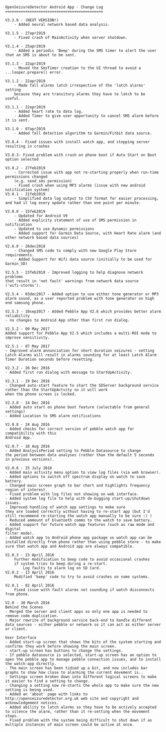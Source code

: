 	OpenSeizureDetector Android App - Change Log
	============================================

    V3.2.0 - (NEXT VERSION!)
        - Added neural network based data analysis.

    V3.1.5 - 27apr2919
        - Fixed crash of MainActivity when server shutdown.

    V3.1.4 - 25apr2019
        - Added a periodic 'Beep' during the SMS timer to alert the user that an SMS is about to be sent.

    V3.1.3 - 22apr2019
        - Moved the SmsTimer creation to the UI thread to avoid a ...looper.prepare() error.

	V3.1.2 - 22apr2019
		- Made fall alarms latch irrespective of the 'latch alarms' setting
		because they are transitory alarms they have to latch to be useful.

	V3.1.1 - 22apr2019
        - Added heart rate to data log.
		- Added Timer to give user opportunity to cancel SMS alarm before it is sent.

    V3.1.0 - 07apr2019
        - Added fall detection algorithm to Garmin/Fitbit data source.

    V3.0.4 - Fixed issues with install watch app, and stopping server resulting in crashes

    V3.0.3- Fixed problem with crash on phone boot if Auto Start on Boot option selected

    V3.0.2 - 27feb2019
        - Corrected issue with app not re-starting properly when run-time permissions changed
        (e.g. send_sms permission)
        - Fixed crash when using MP3 alarms (issue with new android notification system)
	V3.0.1 - 21feb2019
		- Simplified data log output to CSV format for easier processing, and had it log every update rather than one point per minute.

	V3.0.0 - 15feb2019
        - Updated for Android V9
        - Added explicity statement of use of SMS permission in notification
        - Updated to use dynamic permissions
        - Added support for Garmin Data Source, with Heart Rate alarm (and other network based data sources)

    V2.6.0 - 26dec2018
        - Changed SMS code to comply with new Google Play Store requirements.
	    - Added Support for Wifi data source (initially to be used for Garmin_SD)

	V2.5.5 - 23feb2018 - Improved logging to help diagnose network problems
	that result in 'net fault' warnings from network data source
	('wifi-storms').

	V2.5.4 - 03dec2017 - Added option to use either tone generator or MP3 alarm sound, as a user reported problem with tone generator on high end samsung phone.

	V2.5.3 - 10sep2017 - Added Pebble App V2.6 which provides better alarm reliability 
	- no changes to Android App other than first run dialog.

	V2.5.2 - 09 May 2017
	Added support for Pebble App V2.5 which includes a multi-ROI mode to improve sensitivity.

    V2.5.1 - 07 May 2017
	- Improved alarm annunciation for short duration seizures - setting
	Latch Alarms will result in alarms sounding for at least Latch Alarm
	Timer Duration seconds before resetting.

    V2.3.2 - 26 Dec 2016
    - Added first run dialog with message to StartUpActivity.

    V2.3.1 - 19 Dec 2016
    - Changed auto-start feature to start the SDServer background service rather than the StartUpActvity so it will work
    when the phone screen is locked.

    V2.3.0 - 14 Dec 2016
	- Added auto start on phone boot feature (selectable from general settings)
	- Added Location to SMS alarm notifications

    V2.0.8 - 24 Aug 2016
    - Added checks for correct version of pebble watch app for compatibility with this
    Android App.

	V2.0.7 - 18 Aug 2016
	- Added AnalysisPeriod setting to Pebble Datasource to change
	the period between data analyses (rather than the default 5 seconds
	in previous versions).

	V2.0.6 - 25 July 2016
	- Added main activity menu option to view log files (via web browser).
	- Added options to switch off spectrum display on watch to save battery.
	- Changed main screen graph to bar chart and highlights frequency
	region of interest.
	- Fixed problem with log files not showing on web interface.
	- Added system log file to help with de-bugging start-up/shutdown issues.
	- Improved handling of watch app settings to make sure
	they are loaded correctly without having to re-start app (but I'd still recommend re-starting the watch app manually to be sure :) )
	- Reduced ammount of bluetooth comms to the watch to save battery.
	- Added support for future watch app features (such as raw mode and digital
	filter mode).
	- Added watch app to Android phone app package so watch app can be
	installed directly from phone rather than using pebble store - to make sure that watch app and Android app are always compatible.

	V2.0.3 - 23 April 2016
		Further modification to beep code to avoid occasional crashes
		if system tries to beep during a re-start.
	        Log faults to alarm log on SD Card.
	V2.0.2 - 13 April 2016
		Modified 'beep' code to try to avoid crashes on some systems.

	V2.0.1 - 02 April 2016
		Fixed issue with fault alarms not sounding if watch disconnects from phone.
	
	V2.0 - 30 March 2016
	Behind the Scenes
	- Merged the server and client apps so only one app is needed to remove code duplication.
	- Major rewrite of background service back-end to handle different data sources - either pebble or network so it can act as either server or client.

	User Interface
	- Added start-up screen that shows the bits of the system starting and confirms they work before showing the main screen.
	- start-up screen has buttons to change the settings.
	- If pebble datasource is selected, start-up screen has an option to
	open the pebble app to manage pebble connection issues, and to install the watch-app directly.
	- The main screen has been tidied up a bit, and now includes bar graphs to show how close to alarming the current movement is..
	- Settings screen broken down into different logical screens to make it easier to find a setting to change.
	- Changing a setting now re-starts the whole app to make sure the new setting is being used.
	- Added an 'about' page with links to http://openseizuredetector.org.uk web site and copyright and acknowledgement notices.
	- Added ability to latch alarms so they have to be actively accepted to silence the alarm, rather than it re-setting when the movement stops.
	- Fixed problem with the system being difficult to shut down if as multiple instances of main screen could be active at once.


	
